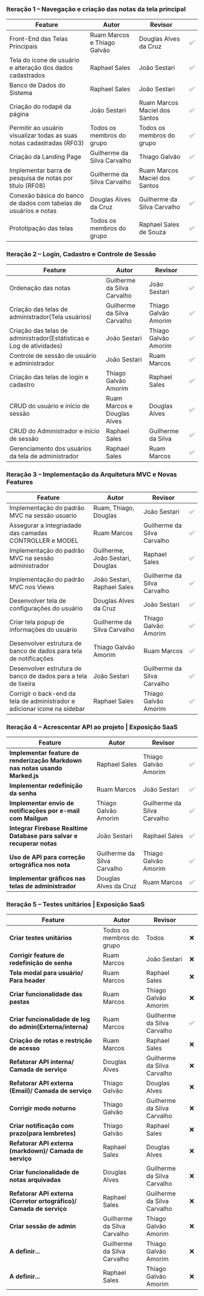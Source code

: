 ### Iteração 1 – Navegação e criação das notas da tela principal

| Feature                                                                                          | Autor                          | Revisor                        |   |
|--------------------------------------------------------------------------------------------------|--------------------------------|--------------------------------|---|
| Front-End das Telas Principais                                                                   | Ruam Marcos e Thiago Galvão    | Douglas Alves da Cruz          |✅|
| Tela do icone de usuário e alteração dos dados cadastrados                                       | Raphael Sales                  | João Sestari                   |✅|
| Banco de Dados do Sistema                                                                        | Raphael Sales                  | João Sestari                   |✅|
| Criação do rodapé da página                                                                      | João Sestari                   | Ruam Marcos Maciel dos Santos  |✅|
| Permitir ao usuário visualizar todas as suas notas cadastradas (RF03)                            | Todos os membros do grupo      | Todos os membros do grupo      |✅|
| Criação da Landing Page                                                                          | Guilherme da Silva Carvalho    | Thiago Galvão                  |✅|
| Implementar barra de pesquisa de notas por título (RF08)                                         | Guilherme da Silva Carvalho    | Ruam Marcos Maciel dos Santos  |✅|
| Conexão básica do banco de dados com tabelas de usuários e notas                                 | Douglas Alves da Cruz          | Guilherme da Silva Carvalho    |✅|
| Prototipação das telas                                                                           | Todos os membros do grupo      | Raphael Sales de Souza         |✅|

### Iteração 2 – Login, Cadastro e Controle de Sessão

| Feature                                                                                          | Autor                            | Revisor                          |   |
|--------------------------------------------------------------------------------------------------|----------------------------------|----------------------------------|---|
| Ordenação das notas                                                                              | Guilherme da Silva Carvalho      | João Sestari                     |✅|
| Criação das telas de administrador(Tela usuários)                                                | Guilherme da Silva Carvalho      | Thiago Galvão Amorim             |✅|
| Criação das telas de administrador(Estátisticas e Log de atividades)                             | João Sestari                     | Thiago Galvão Amorim             |✅|
| Controle de sessão de usuário e administrador                                                    | João Sestari                     | Ruam Marcos                      |✅|
| Criação das telas de login e cadastro                                                            | Thiago Galvão Amorim             | Raphael Sales                    |✅|
| CRUD do usuário e início de sessão                                                               | Ruam Marcos e Douglas Alves      | Douglas Alves                    |✅|
| CRUD do Administrador e início de sessão                                                         | Raphael Sales                    | Guilherme da Silva               |✅|
| Gerenciamento dos usuários da tela de administrador                                              | Raphael Sales                    | Ruam Marcos                      |✅|

### Iteração 3 – Implementação da Arquitetura MVC e Novas Features

| Feature                                                                                          | Autor                               | Revisor                            |   |
|--------------------------------------------------------------------------------------------------|-------------------------------------|------------------------------------|---|
| Implementação do padrão MVC na sessão usuario                                                    | Ruam, Thiago, Douglas               | João Sestari                       |✅|
| Assegurar a integriadade das camadas CONTROLLER e MODEL                                                            | Ruam Marcos         | Guilherme da Silva Carvalho      |✅|
| Implementação do padrão MVC na sessão administrador                                              | Guilherme, João Sestari, Douglas    | Raphael Sales                      |✅|
| Implementação do padrão MVC nos Views                                                            | João Sestari, Raphael Sales         | Guilherme da Silva Carvalho        |✅|
| Desenvolver tela de configurações do usuário                                                     | Douglas Alves da Cruz               | João Sestari                       |✅|
| Criar tela popup de informações do usuário                                                       | Guilherme da Silva Carvalho         | Thiago Galvão Amorim               |✅|
| Desenvolver estrutura de banco de dados para tela de notificações                                | Thiago Galvão Amorim                | Ruam Marcos                        |✅|
| Desenvolver estrutura de banco de dados para a tela de lixeira                                   | João Sestari                        | Guilherme da Silva Carvalho        |✅|
| Corrigir o back-end da tela de administrador e adicionar ícone na sidebar                        | Raphael Sales                       | Thiago Galvão Amorim               |✅|



<!-- precisamos melhorar a as features: do Ruam, 6°, 8°  e 9° -->



### Iteração 4 – Acrescentar API ao projeto | Exposição SaaS

| Feature                                                                     | Autor                       | Revisor                     |   |
| --------------------------------------------------------------------------- | --------------------------- | --------------------------- |---|
| **Implementar feature de renderização Markdown nas notas usando Marked.js** | Raphael Sales               | Thiago Galvão Amorim        |✅|
| **Implementar redefinição da senha**                                        | Ruam Marcos                 | João Sestari                |✅|
| **Implementar envio de notificações por e-mail com Mailgun**                | Thiago Galvão Amorim        | Guilherme da Silva Carvalho |✅|
| **Integrar Firebase Realtime Database para salvar e recuperar notas**       | João Sestari                | Raphael Sales               |✅|
| **Uso de API para correção ortográfica nos nota**                           | Guilherme da Silva Carvalho | Thiago Galvão Amorim        |✅|
| **Implementar gráficos nas telas de administrador**                         | Douglas Alves da Cruz       | Ruam Marcos                 |✅|

### Iteração 5 – Testes unitários | Exposição SaaS

| Feature                                                                     | Autor                       | Revisor                     |   |
| --------------------------------------------------------------------------- | --------------------------- | --------------------------- |---|
| **Criar testes unitários**                                                  | Todos os membros do grupo   | Todos                       |❌|
| **Corrigir feature de redefinição de senha**                                | Ruam Marcos                 | João Sestari                |❌|
| **Tela modal para usuário/ Para header**                                    | Ruam Marcos                 | Raphael Sales               |❌|
| **Criar funcionalidade das pastas**                                         | Ruam Marcos                 | Thiago Galvão Amorim        |❌|
| **Criar funcionalidade de log do admin(Externa/interna)**                   | Ruam Marcos                 | Guilherme da Silva Carvalho |✅|
| **Criação de rotas e restrição de acesso**                                  | Ruam Marcos                 | Raphael Sales               |❌|
| **Refatorar API interna/ Camada de serviço**                                | Douglas Alves               | Guilherme da Silva Carvalho |❌|
| **Refatorar API externa (Email)/ Camada de serviço**                        | Thiago Galvão               | Douglas Alves               |❌|
| **Corrigir modo noturno**                                                   | Thiago Galvão               | Guilherme da Silva Carvalho |❌|
| **Criar notificação com prazo(para lembretes)**                             | Thiago Galvão               | Raphael Sales               |❌|
| **Refatorar API externa (markdown)/ Camada de serviço**                     | Raphael Sales               | Douglas Alves               |❌|
| **Criar funcionalidade de notas arquivadas**                                | Douglas Alves               | Guilherme da Silva Carvalho |❌|
| **Refatorar API externa (Corretor ortográfico)/ Camada de serviço**         | Raphael Sales               | Guilherme da Silva Carvalho |❌|
| **Criar sessão de admin**                                                   | Guilherme da Silva Carvalho | Thiago Galvão Amorim        |❌|
| **A definir...**                                                            | Guilherme da Silva Carvalho | Thiago Galvão Amorim        |❌|
| **A definir...**                                                            |  Raphael Sales              | Thiago Galvão Amorim        |❌|







